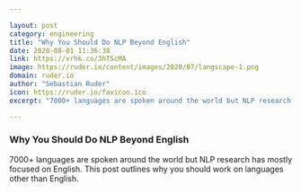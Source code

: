 ```yaml
---

layout: post
category: engineering
title: "Why You Should Do NLP Beyond English"
date: 2020-08-01 11:36:38
link: https://vrhk.co/3hTScMA
image: https://ruder.io/content/images/2020/07/langscape-1.png
domain: ruder.io
author: "Sebastian Ruder"
icon: https://ruder.io/favicon.ico
excerpt: "7000+ languages are spoken around the world but NLP research has mostly focused on English. This post outlines why you should work on languages other than English."

---
```


### Why You Should Do NLP Beyond English

7000+ languages are spoken around the world but NLP research has mostly focused on English. This post outlines why you should work on languages other than English.